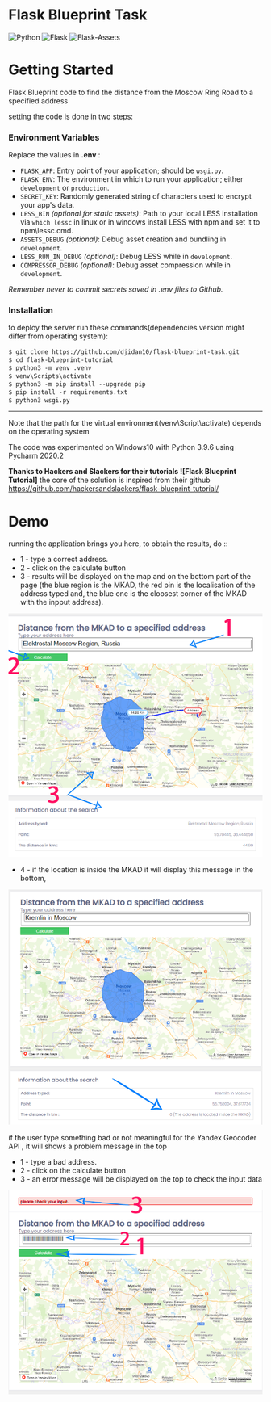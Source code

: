 # Flask Blueprint Task

![Python](https://img.shields.io/badge/Python-v3.9.6-blue.svg?logo=python&longCache=true&logoColor=white&colorB=5e81ac&style=flat-square&colorA=4c566a)
![Flask](https://img.shields.io/badge/Flask-v1.1.2-blue.svg?longCache=true&logo=flask&style=flat-square&logoColor=white&colorB=5e81ac&colorA=4c566a)
![Flask-Assets](https://img.shields.io/badge/Flask--Assets-v2.0-blue.svg?longCache=true&logo=flask&style=flat-square&logoColor=white&colorB=5e81ac&colorA=4c566a)
# Getting Started

Flask Blueprint code to find the distance from the Moscow Ring Road to a specified address

setting the code is done in two steps:

### Environment Variables

Replace the values in **.env** :

* `FLASK_APP`: Entry point of your application; should be `wsgi.py`.
* `FLASK_ENV`: The environment in which to run your application; either `development` or `production`.
* `SECRET_KEY`: Randomly generated string of characters used to encrypt your app's data.
* `LESS_BIN` *(optional for static assets)*: Path to your local LESS installation via `which lessc` in linux or in windows install LESS with npm and set it to npm\\lessc.cmd.
* `ASSETS_DEBUG` *(optional)*: Debug asset creation and bundling in `development`.
* `LESS_RUN_IN_DEBUG` *(optional)*: Debug LESS while in `development`.
* `COMPRESSOR_DEBUG` *(optional)*: Debug asset compression while in `development`.


*Remember never to commit secrets saved in .env files to Github.*

### Installation

to deploy the server run these commands(dependencies version might differ from operating system):

```shell
$ git clone https://github.com/djidan10/flask-blueprint-task.git
$ cd flask-blueprint-tutorial
$ python3 -m venv .venv
$ venv\Scripts\activate
$ python3 -m pip install --upgrade pip
$ pip install -r requirements.txt
$ python3 wsgi.py

``` 

-----

Note that the path for the virtual environment(venv\Script\activate) depends on the operating system

The code was experimented on Windows10 with Python 3.9.6 using Pycharm 2020.2

**Thanks to Hackers and Slackers for their tutorials ![Flask Blueprint Tutorial]**
the core of the solution is inspired from their github https://github.com/hackersandslackers/flask-blueprint-tutorial/

# Demo

running the application brings you here, to obtain the results, do ::

* 1 - type a correct address.
* 2 - click on the calculate button
* 3 - results will be displayed on the map and on the bottom part of the page (the blue region is the MKAD, the red pin is the localisation of the address typed and, the blue one is the cloosest corner of the MKAD with the inpput address).

![image](./doc/good.png?raw=true)


* 4 - if the location is inside the MKAD it will display this message in the bottom,

![image](./doc/inside.png?raw=true)


if the user type something bad or not meaningful for the Yandex Geocoder API , it will shows a problem message in the top
* 1 - type a bad address.
* 2 - click on the calculate button
* 3 - an error message will be displayed on the top to check the input data

![image](./doc/bad.png?raw=true)

